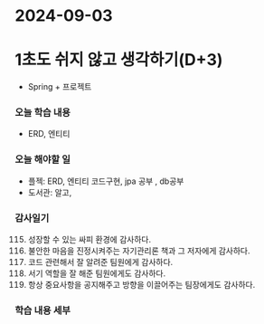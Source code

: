 # 2024-09-03

# 1초도 쉬지 않고 생각하기(D+3)
-  Spring + 프로젝트

### 오늘 학습 내용
- ERD, 엔티티

### 오늘 해야할 일
- 플젝: ERD, 엔티티 코드구현, jpa 공부 , db공부
- 도서관: 알고, 


### 감사일기
115. 성장할 수 있는 싸피 환경에 감사하다.
116. 불안한 마음을 진정시켜주는 자기관리론 책과 그 저자에게 감사하다.
117. 코드 관련해서 잘 알려준 팀원에게 감사하다.
118. 서기 역할을 잘 해준 팀원에게도 감사하다.
119. 항상 중요사항을 공지해주고 방향을 이끌어주는 팀장에게도 감사하다.

### 학습 내용 세부
